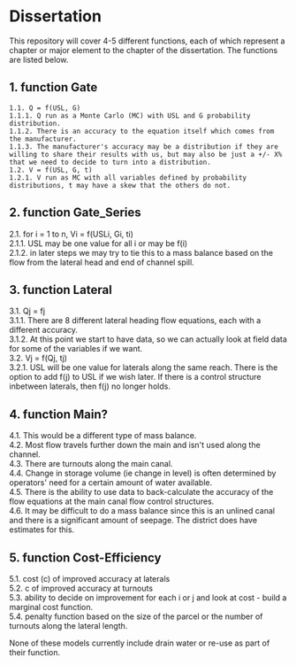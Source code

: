 # Dissertation

This repository will cover 4-5 different functions, each of which represent a chapter or major element to the chapter of the dissertation. The functions are listed below.

## 1. function Gate  
    1.1. Q = f(USL, G)  
    1.1.1. Q run as a Monte Carlo (MC) with USL and G probability distribution.  
    1.1.2. There is an accuracy to the equation itself which comes from the manufacturer.  
    1.1.3. The manufacturer's accuracy may be a distribution if they are willing to share their results with us, but may also be just a +/- X% that we need to decide to turn into a distribution.  
    1.2. V = f(USL, G, t)  
    1.2.1. V run as MC with all variables defined by probability distributions, t may have a skew that the others do not.  
  
  
## 2. function Gate_Series
  2.1. for i = 1 to n, Vi = f(USLi, Gi, ti)  
  2.1.1. USL may be one value for all i or may be f(i)  
  2.1.2. in later steps we may try to tie this to a mass balance based on the flow from the lateral head and end of channel spill.

## 3. function Lateral
  3.1. Qj = fj  
    3.1.1. There are 8 different lateral heading flow equations, each with a different accuracy.  
    3.1.2. At this point we start to have data, so we can actually look at field data for some of the variables if we want.  
  3.2. Vj = f(Qj, tj)  
    3.2.1. USL will be one value for laterals along the same reach. There is the option to add f(j) to USL if we wish later. 
          If there is a control structure inbetween laterals, then f(j) no longer holds.  

## 4. function Main?
  4.1. This would be a different type of mass balance.   
  4.2. Most flow travels further down the main and isn't used along the channel.  
  4.3. There are turnouts along the main canal.  
  4.4. Change in storage volume (ie change in level) is often determined by operators' need for a certain amount of water           available.  
  4.5. There is the ability to use data to back-calculate the accuracy of the flow equations at the main canal flow control         structures.  
  4.6. It may be difficult to do a mass balance since this is an unlined canal and there is a significant amount of seepage.        The district does have estimates for this.  

## 5. function Cost-Efficiency
  5.1. cost (c) of improved accuracy at laterals  
  5.2. c of improved accuracy at turnouts  
  5.3. ability to decide on improvement for each i or j and look at cost - build a marginal cost function.  
  5.4. penalty function based on the size of the parcel or the number of turnouts along the lateral length.  
  
None of these models currently include drain water or re-use as part of their function.
